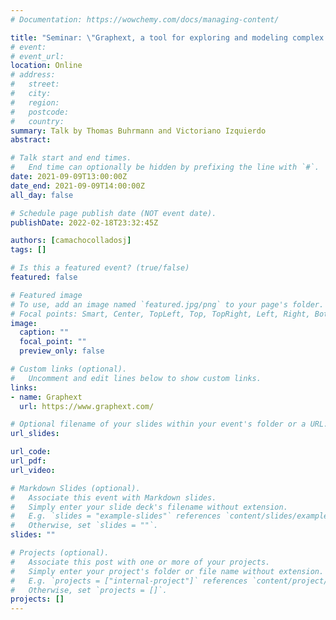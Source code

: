 ```yaml
---
# Documentation: https://wowchemy.com/docs/managing-content/

title: "Seminar: \"Graphext, a tool for exploring and modeling complex datasets of structured and unstructured data\""
# event:
# event_url:
location: Online
# address:
#   street:
#   city:
#   region:
#   postcode:
#   country:
summary: Talk by Thomas Buhrmann and Victoriano Izquierdo
abstract: 

# Talk start and end times.
#   End time can optionally be hidden by prefixing the line with `#`.
date: 2021-09-09T13:00:00Z
date_end: 2021-09-09T14:00:00Z
all_day: false

# Schedule page publish date (NOT event date).
publishDate: 2022-02-18T23:32:45Z

authors: [camachocolladosj]
tags: []

# Is this a featured event? (true/false)
featured: false

# Featured image
# To use, add an image named `featured.jpg/png` to your page's folder. 
# Focal points: Smart, Center, TopLeft, Top, TopRight, Left, Right, BottomLeft, Bottom, BottomRight.
image:
  caption: ""
  focal_point: ""
  preview_only: false

# Custom links (optional).
#   Uncomment and edit lines below to show custom links.
links:
- name: Graphext
  url: https://www.graphext.com/

# Optional filename of your slides within your event's folder or a URL.
url_slides:

url_code: 
url_pdf:
url_video:

# Markdown Slides (optional).
#   Associate this event with Markdown slides.
#   Simply enter your slide deck's filename without extension.
#   E.g. `slides = "example-slides"` references `content/slides/example-slides.md`.
#   Otherwise, set `slides = ""`.
slides: ""

# Projects (optional).
#   Associate this post with one or more of your projects.
#   Simply enter your project's folder or file name without extension.
#   E.g. `projects = ["internal-project"]` references `content/project/deep-learning/index.md`.
#   Otherwise, set `projects = []`.
projects: []
---
```

